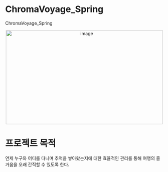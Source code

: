 # ChromaVoyage_Spring
ChromaVoyage_Spring

<p align="center"><img width="500" height="300" alt="image" src="https://github.com/ChromaVoyage/ChromaVoyage_Spring/assets/121854089/cd471648-d0b3-4073-843e-c04a1fa8d2fe"></p>

# 프로젝트 목적
언제 누구와 어디를 다니며 추억을 쌓아왔는지에 대한 효율적인 관리를 통해 여행의 즐거움을 오래 간직할 수 있도록 한다.



